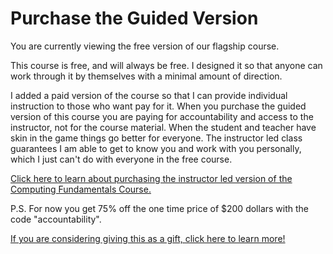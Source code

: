 # Purchase the Guided Version
<p> You are currently viewing the free version of our flagship course. </p>

<p> This course is free, and will always be free. I designed it so that anyone can work through it by themselves with a minimal amount of direction. </p>

<p> I added a paid version of the course so that I can provide individual instruction to those who want pay for it. When you purchase the guided version of this course you are paying for accountability and access to the instructor, not for the course material. When the student and teacher have skin in the game things go better for everyone. The instructor led class guarantees I am able to get to know you and work with you personally, which I just can't do with everyone in the free course. </p>

<p> <a href="https://academy.hoppersroppers.org/enrol/index.php?id=12"> Click here to learn about purchasing the instructor led version of the Computing Fundamentals Course. </a> <p>

<p> P.S. For now you get 75% off the one time price of $200 dollars with the code "accountability". </p>

<p> <a href="https://www.hoppersroppers.org/gift"> If you are considering giving this as a gift, click here to learn more! </a> <p>

